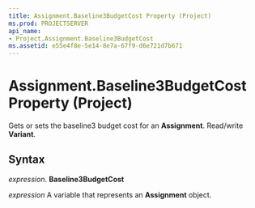 ```yaml
---
title: Assignment.Baseline3BudgetCost Property (Project)
ms.prod: PROJECTSERVER
api_name:
- Project.Assignment.Baseline3BudgetCost
ms.assetid: e55e4f8e-5e14-8e7a-67f9-d6e721d7b671
---
```



# Assignment.Baseline3BudgetCost Property (Project)

Gets or sets the baseline3 budget cost for an  **Assignment**. Read/write **Variant**.


## Syntax

 _expression_. **Baseline3BudgetCost**

 _expression_ A variable that represents an **Assignment** object.


